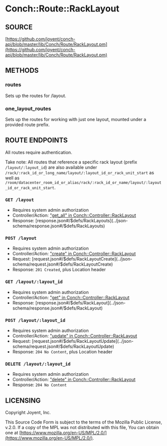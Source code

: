 # Conch::Route::RackLayout

## SOURCE

[https://github.com/joyent/conch-api/blob/master/lib/Conch/Route/RackLayout.pm](https://github.com/joyent/conch-api/blob/master/lib/Conch/Route/RackLayout.pm)

## METHODS

### routes

Sets up the routes for /layout.

### one\_layout\_routes

Sets up the routes for working with just one layout, mounted under a provided route prefix.

## ROUTE ENDPOINTS

All routes require authentication.

Take note: All routes that reference a specific rack layout (prefix `/layout/:layout_id`) are
also available under `/rack/:rack_id_or_long_name/layout/:layout_id_or_rack_unit_start` as
well as
`/room/datacenter_room_id_or_alias/rack/:rack_id_or_name/layout/:layout_id_or_rack_unit_start`.

### `GET /layout`

- Requires system admin authorization
- Controller/Action: ["get\_all" in Conch::Controller::RackLayout](../modules/Conch%3A%3AController%3A%3ARackLayout#get_all)
- Response: [response.json#/$defs/RackLayouts](../json-schema/response.json#/$defs/RackLayouts)

### `POST /layout`

- Requires system admin authorization
- Controller/Action: ["create" in Conch::Controller::RackLayout](../modules/Conch%3A%3AController%3A%3ARackLayout#create)
- Request: [request.json#/$defs/RackLayoutCreate](../json-schema/request.json#/$defs/RackLayoutCreate)
- Response: `201 Created`, plus Location header

### `GET /layout/:layout_id`

- Requires system admin authorization
- Controller/Action: ["get" in Conch::Controller::RackLayout](../modules/Conch%3A%3AController%3A%3ARackLayout#get)
- Response: [response.json#/$defs/RackLayout](../json-schema/response.json#/$defs/RackLayout)

### `POST /layout/:layout_id`

- Requires system admin authorization
- Controller/Action: ["update" in Conch::Controller::RackLayout](../modules/Conch%3A%3AController%3A%3ARackLayout#update)
- Request: [request.json#/$defs/RackLayoutUpdate](../json-schema/request.json#/$defs/RackLayoutUpdate)
- Response: `204 No Content`, plus Location header

### `DELETE /layout/:layout_id`

- Requires system admin authorization
- Controller/Action: ["delete" in Conch::Controller::RackLayout](../modules/Conch%3A%3AController%3A%3ARackLayout#delete)
- Response: `204 No Content`

## LICENSING

Copyright Joyent, Inc.

This Source Code Form is subject to the terms of the Mozilla Public License,
v.2.0. If a copy of the MPL was not distributed with this file, You can obtain
one at [https://www.mozilla.org/en-US/MPL/2.0/](https://www.mozilla.org/en-US/MPL/2.0/).
